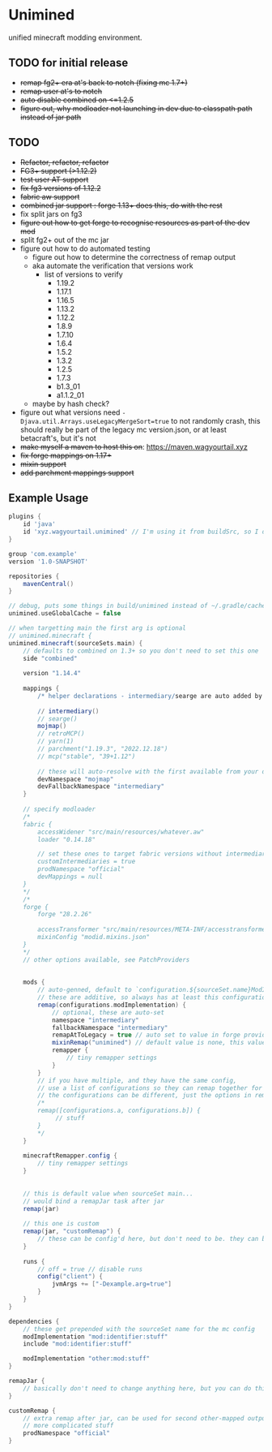 # Unimined

unified minecraft modding environment.

## TODO for initial release

* ~~remap fg2+ era at's back to notch (fixing mc 1.7+)~~
* ~~remap user at's to notch~~
* ~~auto disable combined on <=1.2.5~~
* ~~figure out, why modloader not launching in dev due to classpath path instead of jar path~~

## TODO

* ~~Refactor, refactor, refactor~~
* ~~FG3+ support (>1.12.2)~~
* ~~test user AT support~~
* ~~fix fg3 versions of 1.12.2~~
* ~~fabric aw support~~
* ~~combined jar support : forge 1.13+ does this, do with the rest~~
* fix split jars on fg3
* ~~figure out how to get forge to recognise resources as part of the dev mod~~
* split fg2+ out of the mc jar
* figure out how to do automated testing
    * figure out how to determine the correctness of remap output
    * aka automate the verification that versions work
        * list of versions to verify
            * 1.19.2
            * 1.17.1
            * 1.16.5
            * 1.13.2
            * 1.12.2
            * 1.8.9
            * 1.7.10
            * 1.6.4
            * 1.5.2
            * 1.3.2
            * 1.2.5
            * 1.7.3
            * b1.3_01
            * a1.1.2_01
    * maybe by hash check?
* figure out what versions need `-Djava.util.Arrays.useLegacyMergeSort=true` to not randomly crash, this should really
  be part of the legacy mc version.json, or at least betacraft's, but it's not
* ~~make myself a maven to host this on~~: https://maven.wagyourtail.xyz
* ~~fix forge mappings on 1.17+~~
* ~~mixin support~~
* ~~add parchment mappings support~~

## Example Usage

```groovy
plugins {
    id 'java'
    id 'xyz.wagyourtail.unimined' // I'm using it from buildSrc, so I don't need a version, you probably do
}

group 'com.example'
version '1.0-SNAPSHOT'

repositories {
    mavenCentral()
}

// debug, puts some things in build/unimined instead of ~/.gradle/caches/unimined
unimined.useGlobalCache = false

// when targetting main the first arg is optional
// unimined.minecraft {
unimined.minecraft(sourceSets.main) {
    // defaults to combined on 1.3+ so you don't need to set this one
    side "combined"
    
    version "1.14.4"
    
    mappings {
        /* helper declarations - intermediary/searge are auto added by fabric/forge */
        
        // intermediary()
        // searge()
        mojmap()
        // retroMCP()
        // yarn(1)
        // parchment("1.19.3", "2022.12.18")
        // mcp("stable", "39+1.12")
        
        // these will auto-resolve with the first available from your declared mappings
        devNamespace "mojmap"
        devFallbackNamespace "intermediary"
    }
    
    // specify modloader
    /*
    fabric {
        accessWidener "src/main/resources/whatever.aw"
        loader "0.14.18"

        // set these ones to target fabric versions without intermediaries
        customIntermediaries = true
        prodNamespace "official"
        devMappings = null
    }
    */
    /*
    forge {
        forge "28.2.26"
        
        accessTransformer "src/main/resources/META-INF/accesstransformer.cfg"
        mixinConfig "modid.mixins.json"
    }
    */
    // other options available, see PatchProviders
    
    
    mods {
        // auto-genned, default to `configuration.${sourceSet.name}ModImplementation` (or just modImplementation if main),
        // these are additive, so always has at least this configuration
        remap(configurations.modImplementation) {
            // optional, these are auto-set
            namespace "intermediary"
            fallbackNamespace "intermediary"
            remapAtToLegacy = true // auto set to value in forge provider
            mixinRemap("unimined") // default value is none, this value does full mixin remapping for dev... may be necessary for run configs in some envs
            remapper {
                // tiny remapper settings
            }
        }
        // if you have multiple, and they have the same config, 
        // use a list of configurations so they can remap together for speed reasons
        // the configurations can be different, just the options in remap the same
        /*
        remap([configurations.a, configurations.b]) {
             // stuff
        }
        */
    }
    
    minecraftRemapper.config {
        // tiny remapper settings
    }
    
    
    // this is default value when sourceSet main...
    // would bind a remapJar task after jar
    remap(jar)
    
    // this one is custom
    remap(jar, "customRemap") {
        // these can be config'd here, but don't need to be. they can be configured below
    }
    
    runs {
        // off = true // disable runs
        config("client") {
            jvmArgs += ["-Dexample.arg=true"]
        }
    }
}

dependencies {
    // these get prepended with the sourceSet name for the mc config
    modImplementation "mod:identifier:stuff"
    include "mod:identifier:stuff"

    modImplementation "other:mod:stuff"
}

remapJar {
    // basically don't need to change anything here, but you can do things like set the classifier
}

customRemap {
    // extra remap after jar, can be used for second other-mapped output for
    // more complicated stuff
    prodNamespace "official"
}
```
